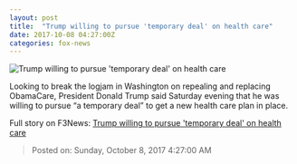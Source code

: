 ```yaml
---
layout: post
title:  "Trump willing to pursue 'temporary deal' on health care"
date: 2017-10-08 04:27:00Z
categories: fox-news
---
```


![Trump willing to pursue 'temporary deal' on health care](http://a57.foxnews.com/images.foxnews.com/content/fox-news/politics/2017/10/08/trump-willing-to-pursue-temporary-deal-on-healthcare/_jcr_content/article-text/article-par-10/inline_spotlight_ima/image.img.jpg/612/344/1507437569471.jpg?ve=1&tl=1)

Looking to break the logjam in Washington on repealing and replacing ObamaCare, President Donald Trump said Saturday evening that he was willing to pursue “a temporary deal” to get a new health care plan in place.


Full story on F3News: [Trump willing to pursue 'temporary deal' on health care](http://www.f3nws.com/n/WvzcF)

> Posted on: Sunday, October 8, 2017 4:27:00 AM

